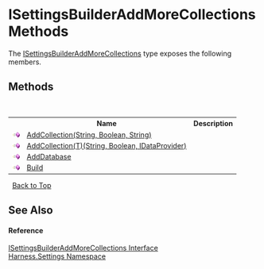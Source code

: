 # ISettingsBuilderAddMoreCollections Methods
 

The <a href="773efabe-376f-f220-735b-f6d5d61c89f3">ISettingsBuilderAddMoreCollections</a> type exposes the following members.


## Methods
&nbsp;<table><tr><th></th><th>Name</th><th>Description</th></tr><tr><td>![Public method](media/pubmethod.gif "Public method")</td><td><a href="9d17780b-cb13-13c0-a162-a9b4d8af2f9c">AddCollection(String, Boolean, String)</a></td><td /></tr><tr><td>![Public method](media/pubmethod.gif "Public method")</td><td><a href="a7f80065-4210-ff95-00cc-a1c4f873d125">AddCollection(T)(String, Boolean, IDataProvider)</a></td><td /></tr><tr><td>![Public method](media/pubmethod.gif "Public method")</td><td><a href="d25f58c3-646b-7631-4195-6922933a8933">AddDatabase</a></td><td /></tr><tr><td>![Public method](media/pubmethod.gif "Public method")</td><td><a href="f6eb675e-be04-7dd5-16fd-ceef8bc83239">Build</a></td><td /></tr></table>&nbsp;
<a href="#isettingsbuilderaddmorecollections-methods">Back to Top</a>

## See Also


#### Reference
<a href="773efabe-376f-f220-735b-f6d5d61c89f3">ISettingsBuilderAddMoreCollections Interface</a><br /><a href="71b20054-d355-35ae-710d-5484ba2d4fce">Harness.Settings Namespace</a><br />